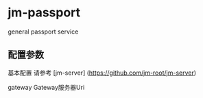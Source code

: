 # jm-passport

general passport service

## 配置参数

基本配置 请参考 [jm-server] (https://github.com/jm-root/jm-server)

gateway Gateway服务器Uri
